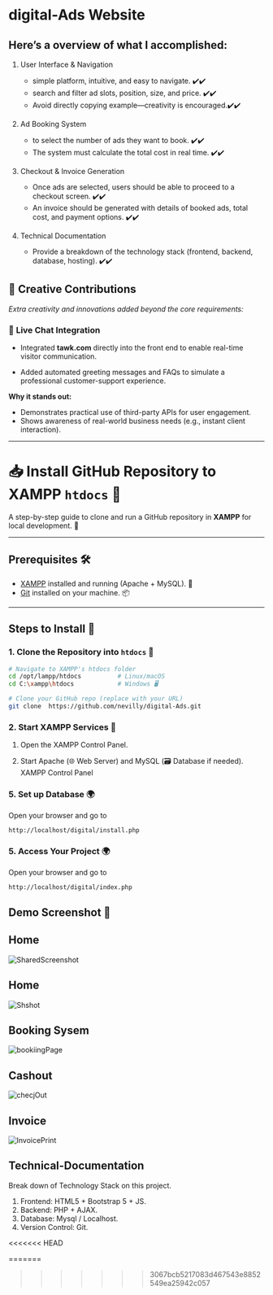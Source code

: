 # digital-Ads Website

## Here’s a overview of what I accomplished:

1. User Interface & Navigation

   - simple platform, intuitive, and easy to navigate.       ✔️✔️
   - search and filter ad slots, position, size, and price.  ✔️✔️
   - Avoid directly copying example—creativity is encouraged.✔️✔️

2. Ad Booking System

   -  to select the number of ads they want to book.         ✔️✔️
   - The system must calculate the total cost in real time.  ✔️✔️

3. Checkout & Invoice Generation

   - Once ads are selected, users should be able to proceed to a checkout screen. ✔️✔️
   - An invoice should be generated with details of booked ads, total cost, and payment options.                   ✔️✔️

4. Technical Documentation

   - Provide a breakdown of the technology stack (frontend, backend, database, hosting).                             ✔️✔️ 



## 🚀 Creative Contributions  
*Extra creativity and innovations added beyond the core requirements:* 


### 💬 **Live Chat Integration**  
- Integrated **tawk.com** directly into the front end to enable real-time visitor communication.  
  
- Added automated greeting messages and FAQs to simulate a professional customer-support experience.  

**Why it stands out:**  
- Demonstrates practical use of third-party APIs for user engagement.  
- Shows awareness of real-world business needs (e.g., instant client interaction).  

---



# 📥 Install GitHub Repository to XAMPP `htdocs` 🔧

A step-by-step guide to clone and run a GitHub repository in **XAMPP** for local development. 🚀

---

## Prerequisites 🛠️
- [XAMPP](https://www.apachefriends.org/) installed and running (Apache + MySQL). 🐘
- [Git](https://git-scm.com/) installed on your machine. 📦

---

## Steps to Install 🔄

### 1. Clone the Repository into `htdocs` 📂
```bash
# Navigate to XAMPP's htdocs folder
cd /opt/lampp/htdocs          # Linux/macOS
cd C:\xampp\htdocs            # Windows 🖥️

# Clone your GitHub repo (replace with your URL)
git clone  https://github.com/nevilly/digital-Ads.git

```
### 2.  Start XAMPP Services 🚦
   
  1. Open the XAMPP Control Panel.

  2. Start Apache (🌐 Web Server) and MySQL (🗃️ Database if needed).
XAMPP Control Panel



### 5. Set up Database 🌍
Open your browser and go to
```bash
http://localhost/digital/install.php  
```

### 5. Access Your Project 🌍
Open your browser and go to
```bash
http://localhost/digital/index.php  
```




## Demo Screenshot 📸  

## Home
![SharedScreenshot](https://github.com/user-attachments/assets/7b204b86-c41c-4540-a7c5-92c5148e2850)


## Home

![Shshot](https://github.com/user-attachments/assets/92a52109-fa7b-4c32-a6c7-fe40c98d228c)


## Booking Sysem
![bookiingPage](https://github.com/user-attachments/assets/21676f8c-7170-40a4-b72c-e96d208b3c94)

## Cashout
![checjOut](https://github.com/user-attachments/assets/da28650e-97ef-4709-ad62-67b0fa740038)


## Invoice
![InvoicePrint](https://github.com/user-attachments/assets/57b54091-10da-44a0-b54c-9f5347829060)



## Technical-Documentation
  
Break down of Technology Stack on this project.

1. Frontend: HTML5 + Bootstrap 5 + JS.
2. Backend: PHP + AJAX.
3. Database: Mysql / Localhost.
4. Version Control: Git.

       

<<<<<<< HEAD
 
=======




>>>>>>> 3067bcb5217083d467543e8852549ea25942c057





